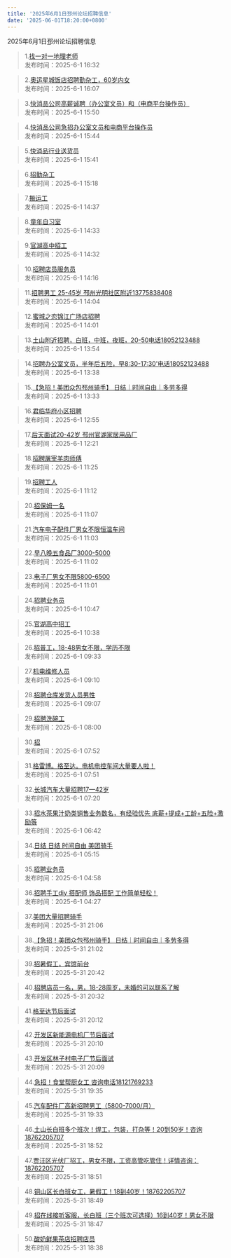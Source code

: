 ```yaml
---
title: '2025年6月1日邳州论坛招聘信息'
date: '2025-06-01T18:20:00+0800'
---
```

2025年6月1日邳州论坛招聘信息
<!--more-->
>1.[找一对一地理老师](https://www.pzzc.net/forum.php?mod=viewthread&tid=10517460)<br>
>发布时间：2025-6-1 16:32

>2.[奥运星城饭店招聘勤杂工，60岁内女](https://www.pzzc.net/forum.php?mod=viewthread&tid=10517458)<br>
>发布时间：2025-6-1 16:07

>3.[快消品公司高薪诚聘（办公室文员）和（电商平台操作员）](https://www.pzzc.net/forum.php?mod=viewthread&tid=10517455)<br>
>发布时间：2025-6-1 15:50

>4.[快消品公司急招办公室文员和电商平台操作员](https://www.pzzc.net/forum.php?mod=viewthread&tid=10517453)<br>
>发布时间：2025-6-1 15:44

>5.[快消品行业送货员](https://www.pzzc.net/forum.php?mod=viewthread&tid=10517452)<br>
>发布时间：2025-6-1 15:41

>6.[招勤杂工](https://www.pzzc.net/forum.php?mod=viewthread&tid=10517449)<br>
>发布时间：2025-6-1 15:18

>7.[搬运工](https://www.pzzc.net/forum.php?mod=viewthread&tid=10517443)<br>
>发布时间：2025-6-1 14:37

>8.[童年自习室](https://www.pzzc.net/forum.php?mod=viewthread&tid=10517442)<br>
>发布时间：2025-6-1 14:33

>9.[官湖高中招工](https://www.pzzc.net/forum.php?mod=viewthread&tid=10517441)<br>
>发布时间：2025-6-1 14:32

>10.[招聘店员服务员](https://www.pzzc.net/forum.php?mod=viewthread&tid=10517438)<br>
>发布时间：2025-6-1 14:16

>11.[招聘男工 25-45岁 邳州光明社区附近13775838408](https://www.pzzc.net/forum.php?mod=viewthread&tid=10517434)<br>
>发布时间：2025-6-1 14:04

>12.[蜜城之恋锦江广场店招聘](https://www.pzzc.net/forum.php?mod=viewthread&tid=10517433)<br>
>发布时间：2025-6-1 14:01

>13.[土山附近招聘，白班，中班，夜班，20-50电话18052123488](https://www.pzzc.net/forum.php?mod=viewthread&tid=10517431)<br>
>发布时间：2025-6-1 13:54

>14.[招聘办公室文员，半年后五险，早8:30-17:30'电话18052123488](https://www.pzzc.net/forum.php?mod=viewthread&tid=10517427)<br>
>发布时间：2025-6-1 13:38

>15.[【急招！美团众包邳州骑手】 日结｜时间自由｜多劳多得](https://www.pzzc.net/forum.php?mod=viewthread&tid=10517425)<br>
>发布时间：2025-6-1 13:33

>16.[君临华府小区招聘](https://www.pzzc.net/forum.php?mod=viewthread&tid=10517423)<br>
>发布时间：2025-6-1 12:55

>17.[后天面试20-42岁
邳州官湖家居用品厂](https://www.pzzc.net/forum.php?mod=viewthread&tid=10517418)<br>
>发布时间：2025-6-1 12:21

>18.[招聘屠宰羊肉师傅](https://www.pzzc.net/forum.php?mod=viewthread&tid=10517409)<br>
>发布时间：2025-6-1 11:25

>19.[招聘工人](https://www.pzzc.net/forum.php?mod=viewthread&tid=10517406)<br>
>发布时间：2025-6-1 11:12

>20.[招保姆一名](https://www.pzzc.net/forum.php?mod=viewthread&tid=10517405)<br>
>发布时间：2025-6-1 11:07

>21.[汽车电子配件厂男女不限恒温车间](https://www.pzzc.net/forum.php?mod=viewthread&tid=10517404)<br>
>发布时间：2025-6-1 11:03

>22.[早八晚五食品厂3000-5000](https://www.pzzc.net/forum.php?mod=viewthread&tid=10517403)<br>
>发布时间：2025-6-1 11:02

>23.[电子厂男女不限5800-6500](https://www.pzzc.net/forum.php?mod=viewthread&tid=10517402)<br>
>发布时间：2025-6-1 11:01

>24.[招聘业务员](https://www.pzzc.net/forum.php?mod=viewthread&tid=10517400)<br>
>发布时间：2025-6-1 10:47

>25.[官湖高中招工](https://www.pzzc.net/forum.php?mod=viewthread&tid=10517397)<br>
>发布时间：2025-6-1 10:38

>26.[招普工，18-48男女不限，学历不限](https://www.pzzc.net/forum.php?mod=viewthread&tid=10517374)<br>
>发布时间：2025-6-1 09:33

>27.[机电维修人员](https://www.pzzc.net/forum.php?mod=viewthread&tid=10517367)<br>
>发布时间：2025-6-1 09:10

>28.[招聘仓库发货人员男性](https://www.pzzc.net/forum.php?mod=viewthread&tid=10517365)<br>
>发布时间：2025-6-1 09:07

>29.[招聘洗碗工](https://www.pzzc.net/forum.php?mod=viewthread&tid=10517355)<br>
>发布时间：2025-6-1 08:00

>30.[招](https://www.pzzc.net/forum.php?mod=viewthread&tid=10517352)<br>
>发布时间：2025-6-1 07:52

>31.[格雷博。格至达。电机电控车间大量要人啦！](https://www.pzzc.net/forum.php?mod=viewthread&tid=10517351)<br>
>发布时间：2025-6-1 07:51

>32.[长城汽车大量招聘17—42岁](https://www.pzzc.net/forum.php?mod=viewthread&tid=10517350)<br>
>发布时间：2025-6-1 07:20

>33.[招水茶果汁奶类销售业务数名，有经验优先
底薪+提成+工龄+五险+激励等](https://www.pzzc.net/forum.php?mod=viewthread&tid=10517347)<br>
>发布时间：2025-6-1 06:42

>34.[日结 日结 时间自由 美团骑手](https://www.pzzc.net/forum.php?mod=viewthread&tid=10517344)<br>
>发布时间：2025-6-1 05:15

>35.[招聘业务员](https://www.pzzc.net/forum.php?mod=viewthread&tid=10517343)<br>
>发布时间：2025-6-1 04:58

>36.[招聘手工diy 搭配师 饰品搭配 工作简单轻松！](https://www.pzzc.net/forum.php?mod=viewthread&tid=10517342)<br>
>发布时间：2025-6-1 04:27

>37.[美团大量招聘骑手](https://www.pzzc.net/forum.php?mod=viewthread&tid=10517329)<br>
>发布时间：2025-5-31 21:06

>38.[【急招！美团众包邳州骑手】 日结｜时间自由｜多劳多得](https://www.pzzc.net/forum.php?mod=viewthread&tid=10517327)<br>
>发布时间：2025-5-31 21:02

>39.[招暑假工，宾馆前台](https://www.pzzc.net/forum.php?mod=viewthread&tid=10517323)<br>
>发布时间：2025-5-31 20:42

>40.[招聘店员一名，男，18-28周岁，未婚的可以联系了解](https://www.pzzc.net/forum.php?mod=viewthread&tid=10517322)<br>
>发布时间：2025-5-31 20:32

>41.[格至达节后面试](https://www.pzzc.net/forum.php?mod=viewthread&tid=10517318)<br>
>发布时间：2025-5-31 20:12

>42.[开发区新能源电机厂节后面试](https://www.pzzc.net/forum.php?mod=viewthread&tid=10517316)<br>
>发布时间：2025-5-31 20:10

>43.[开发区林子村电子厂节后面试](https://www.pzzc.net/forum.php?mod=viewthread&tid=10517315)<br>
>发布时间：2025-5-31 20:09

>44.[急招！食堂帮厨女工  咨询电话18121769233](https://www.pzzc.net/forum.php?mod=viewthread&tid=10517311)<br>
>发布时间：2025-5-31 19:35

>45.[汽车配件厂高新招聘男工（5800-7000/月）](https://www.pzzc.net/forum.php?mod=viewthread&tid=10517309)<br>
>发布时间：2025-5-31 19:33

>46.[土山长白班多个班次！焊工，包装，打杂等！20到50岁！咨询18762205707](https://www.pzzc.net/forum.php?mod=viewthread&tid=10517303)<br>
>发布时间：2025-5-31 18:52

>47.[贾汪区光伏厂招工，男女不限，工资高管吃管住！详情咨询：18762205707](https://www.pzzc.net/forum.php?mod=viewthread&tid=10517302)<br>
>发布时间：2025-5-31 18:51

>48.[铜山区长白班女工，暑假工！18到40岁！18762205707](https://www.pzzc.net/forum.php?mod=viewthread&tid=10517301)<br>
>发布时间：2025-5-31 18:49

>49.[招在线接听客服，长白班（三个班次可选择）16到40岁！男女不限](https://www.pzzc.net/forum.php?mod=viewthread&tid=10517300)<br>
>发布时间：2025-5-31 18:47

>50.[酸奶鲜果茶店招聘店员](https://www.pzzc.net/forum.php?mod=viewthread&tid=10517298)<br>
>发布时间：2025-5-31 18:38

